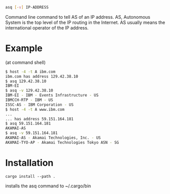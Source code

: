 
```bash
asq [-v] IP-ADDRESS
```

Command line command to tell AS of an IP address.
AS, Autonomous System is the top level of the IP
routing in the Internet.
AS usually means the international operator of the IP address.

# Example

(at command shell)
```bash
$ host -4 -t A ibm.com
ibm.com has address 129.42.38.10
$ asq 129.42.38.10
IBM-EI
$ asq -v 129.42.38.10
IBM-EI - IBM - Events Infrastructure - US
IBMCCH-RTP - IBM - US
ISSC-AS - IBM Corporation - US
$ host -4 -t A www.ibm.com
...
... has address 59.151.164.181
$ asq 59.151.164.181
AKAMAI-AS
$ asq -v 59.151.164.181
AKAMAI-AS - Akamai Technologies, Inc. - US
AKAMAI-TYO-AP - Akamai Technologies Tokyo ASN - SG
```

# Installation

```cargo install --path .```

installs the asq command to ~/.cargo/bin
